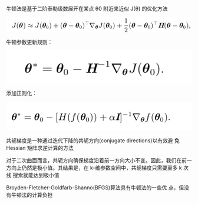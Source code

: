 牛顿法是基于二阶泰勒级数展开在某点 θ0 附近来近似 J(θ) 的优化方法

![image-20190114235030538](../images/image-20190114235030538.png)

牛顿参数更新规则：

![image-20190114235049289](../images/image-20190114235049289.png)

添加正则化：

![image-20190114235146678](../images/image-20190114235146678.png)

共轭梯度是一种通过迭代下降的共轭方向(conjugate directions)以有效避 免 Hessian 矩阵求逆计算的方法

对于二次曲面而言，共轭方向确保梯度沿着前一方向大小不变。因此，我们在前一 方向上仍然是极小值。其结果是，在 k-维参数空间中，共轭梯度只需要至多 k 次线 搜索就能达到极小值



Broyden-Fletcher-Goldfarb-Shanno(BFGS)算法具有牛顿法的一些优 点，但没有牛顿法的计算负担